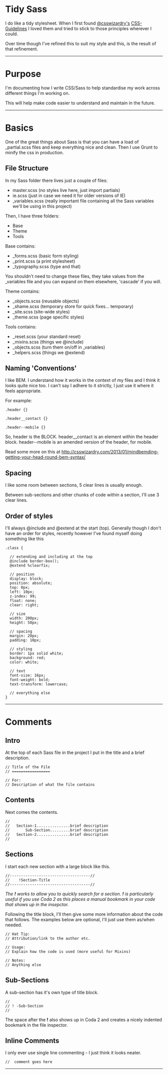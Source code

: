 Tidy Sass
=========

I do like a tidy stylesheet. When I first found [@csswizardry's](https://twitter.com/csswizardry) 
[CSS-Guidelines](https://github.com/csswizardry/CSS-Guidelines) I loved them and tried to stick to those principles
wherever I could.

Over time though I've refined this to suit my style and this, is the result of that refinement.

***

Purpose
=======

I'm documenting how I write CSS/Sass to help standardise my work across different things I'm working on.

This will help make code easier to understand and maintain in the future.

***

Basics
======

One of the great things about Sass is that you can have a load of _partial.scss files and keep everything nice and clean. Then I use Grunt to minify the css in production.

File Structure
--------------
In my Sass folder there lives just a couple of files:
* master.scss (no styles live here, just import partials)
* ie.scss (just in case we need it for older versions of IE)
* _variables.scss (really important file containing all the Sass variables we'll be using in this project)

Then, I have three folders:
* Base
* Theme
* Tools

Base contains:
* _forms.scss (basic form styling)
* _print.scss (a print stylesheet)
* _typography.scss (type and that)

You shouldn't need to change these files, they take values from the _variables file and you can expand on them elsewhere, 'cascade' if you will.

Theme contains:
* _objects.scss (reusable objects)
* _shame.scss (temporary store for quick fixes… temporary)
* _site.scss (site-wide styles)
* _theme.scss (page specific styles)

Tools contains:
* _reset.scss (your standard reset)
* _mixins.scss (things we @include)
* _objects.scss (turn them on/off in _variables)
* _helpers.scss (things we @extend)



Naming 'Conventions'
--------------------

I like BEM. I understand how it works in the context of my files and I think it looks quite nice too. I can't say I adhere to it strictly, I just use it where it feels appropriate.

For example:

```
.header {}

.header__contact {}

.header--mobile {}
```

So, header is the BLOCK. header__contact is an element within the header block. header--mobile is an amended version of the header, for mobile.

Read some more on this at http://csswizardry.com/2013/01/mindbemding-getting-your-head-round-bem-syntax/



Spacing
-------

I like some room between sections, 5 clear lines is usually enough.

Between sub-sections and other chunks of code within a section, I'll use 3 clear lines.



Order of styles
----------------

I'll always @include and @extend at the start (top). Generally though I don't have an order for styles, recently however I've found myself doing something like this

```
.class {

  // extending and including at the top
  @include border-box();
  @extend %clearfix;

  // position
  display: block;
  position: absolute;
  top: 0px;
  left: 10px;
  z-index: 99;
  float: none;
  clear: right;
  
  // size
  width: 200px;
  height: 50px;
  
  // spacing
  margin: 20px;
  padding: 10px;
  
  // styling
  border: 1px solid white;
  background: red;
  color: white;
  
  // text
  font-size: 16px;
  font-weight: bold;
  text-transform: lowercase;
  
  // everything else
}
```


***

Comments
========


Intro
-----

At the top of each Sass file in the project I put in the title and a brief description. 

```
// Title of the File
// =================

// For:
// Description of what the file contains
```

Contents
--------

Next comes the contents.

```
//
//	 Section-1...............brief description
//       Sub-Section.........brief description
//   Section-2...............brief description
//
```

Sections
--------

I start each new section with a large block like this.


```
//------------------------------------//
//    !Section-Title
//------------------------------------//
```

*The __!__ works to allow you to quickly search for a section. 
__!__ is particularly useful if you use Coda 2 as this places a manual bookmark in your code that shows up in the insepctor.*

Following the title block, I'll then give some more information about the code that follows.
The examples below are optional, I'll just use them as/when needed.

```
// Hat Tip:
// Attribution/link to the author etc.

// Usage:
// Explain how the code is used (more useful for Mixins)

// Notes:
// Anything else
```

Sub-Sections
------------

A sub-section has it's own type of title block. 

```
// 
// ! -Sub-Section
//
```

The space after the __!__ also shows up in Coda 2 and creates a nicely indented bookmark in the file inspector.

Inline Comments
---------------
I only ever use single line commenting - I just think it looks neater.

``
//	comment goes here
``
***

